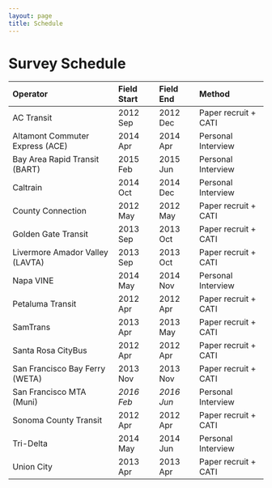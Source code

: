```yaml
---
layout: page
title: Schedule
---
```


# Survey Schedule


| **Operator**                     | **Field Start** | **Field End** | **Method**           |
|:---------------------------------|:----------------|:--------------|:---------------------|
| AC Transit                       | 2012 Sep        | 2012 Dec      | Paper recruit + CATI |
| Altamont Commuter Express (ACE)  | 2014 Apr        | 2014 Apr      | Personal Interview   |
| Bay Area Rapid Transit (BART)    | 2015 Feb        | 2015 Jun      | Personal Interview   |
| Caltrain                         | 2014 Oct        | 2014 Dec      | Personal Interview   |
| County Connection                | 2012 May        | 2012 May      | Paper recruit + CATI |
| Golden Gate Transit              | 2013 Sep        | 2013 Oct      | Paper recruit + CATI |
| Livermore Amador Valley (LAVTA)  | 2013 Sep        | 2013 Oct      | Paper recruit + CATI |
| Napa VINE                        | 2014 May        | 2014 Nov      | Personal Interview   |
| Petaluma Transit                 | 2012 Apr        | 2012 Apr      | Paper recruit + CATI |
| SamTrans                         | 2013 Apr        | 2013 May      | Paper recruit + CATI |
| Santa Rosa CityBus               | 2012 Apr        | 2012 Apr      | Paper recruit + CATI |
| San Francisco Bay Ferry (WETA)   | 2013 Nov        | 2013 Nov      | Paper recruit + CATI |
| San Francisco MTA (Muni)         | *2016 Feb*      | *2016 Jun*    | Personal Interview   |
| Sonoma County Transit            | 2012 Apr        | 2012 Apr      | Paper recruit + CATI |
| Tri-Delta                        | 2014 May        | 2014 Jun      | Personal Interview   |
| Union City                       | 2013 Apr        | 2013 Apr      | Paper recruit + CATI |
